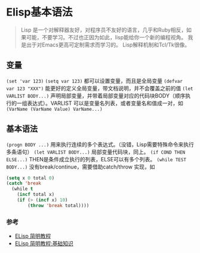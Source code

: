 # Elisp基本语法

> Lisp 是一个对解释器友好，对程序员不友好的语言，几乎和Ruby相反，如果可能，不要学习。不过也正因为如此，lisp能给你一个新的编程视角。
> 我是出于对Emacs更高可定制需求而学习的。 Lisp解释机制和Tcl/Tk很像。

## 变量
`(set 'var 123)` `(setq var 123)` 都可以设置变量，而且是全局变量
`(defvar  var 123 "XXX")`  能更好的定义全局变量，带文档说明，并不会覆盖之前的值
`(let VARLIST BODY...)` 声明局部变量，并带着局部变量对应的代码块BODY（顺序执行的一组表达式）。VARLIST 可以是变量名列表，或者变量名和值成一对，如`(VarName (VarName Value) VarName...)`

## 基本语法
`(progn BODY ...)` 用来执行连续的多个表达式。（没错，Lisp需要特殊命令来执行多条语句）
`(let VARLIST BODY...)` 局部变量代码块，同上。
`(if COND THEN ELSE...)` THEN是条件成立执行的列表，ELSE可以有多个列表。
`(while TEST BODY...)` 没有break/continue，需要借助catch/throw 实现，如
```lisp
(setq x 0 total 0)
(catch 'break
  (while t
    (incf total x)
    (if (> (incf x) 10)
        (throw 'break total))))
```

### 参考

 * [ELisp 简明教程](http://smacs.github.io/elisp/)
 * [ELisp 简明教程:基础知识](http://smacs.github.io/elisp/02-elisp-basic.html)
